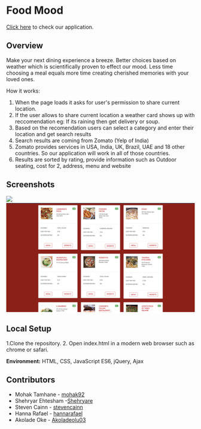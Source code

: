 # Food Mood
<a href="https://mohak92.github.io/FoodFinder/">Click here</a> to check our application.

## Overview
Make your next dining experience a breeze. 
Better choices based on weather which is scientifically proven to effect our mood. 
Less time choosing a meal equals more time creating cherished memories with your loved ones.

How it works: 
 1. When the page loads it asks for user's permission to share current location.
 2. If the user allows to share current location a weather card shows up with reccomendation
    eg: If its raining then get delivery or soup.
 3. Based on the recomendation users can select a category and enter their location and get search results
 4. Search results are coming from Zomato (Yelp of India)
 5. Zomato provides services in USA, India, UK, Brazil, UAE and 18 other countries. So our application will work in all of those countries.
 6. Results are sorted by rating, provide information such as Outdoor seating, cost for 2, address, menu and website
 
 ## Screenshots
 ![](assets/images/1.png)
 ![](assets/images/2.png)
 ## Local Setup
  1.Clone the repository.
  2. Open index.html in a modern web browser such as chrome or safari.
 
 <strong>Environment:</strong> HTML, CSS, JavaScript ES6, jQuery, Ajax

## Contributors
* Mohak Tamhane - [mohak92](https://github.com/mohak92)
* Shehryar Ehtesham -[Shehryare](https://github.com/Shehryare)
* Steven Cainn - [stevencainn](https://github.com/stevencainn)
* Hanna Rafael - [hannarafael](https://github.com/hannarafael)
* Akolade Oke - [Akoladeolu03](https://github.com/Akoladeolu03)
